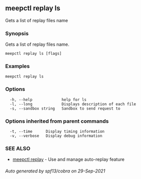 ## meepctl replay ls

Gets a list of replay files name

### Synopsis

Gets a list of replay files name.

```
meepctl replay ls [flags]
```

### Examples

```
meepctl replay ls
```

### Options

```
  -h, --help             help for ls
  -l, --long             Displays description of each file
  -s, --sandbox string   Sandbox to send request to
```

### Options inherited from parent commands

```
  -t, --time      Display timing information
  -v, --verbose   Display debug information
```

### SEE ALSO

* [meepctl replay](meepctl_replay.md)	 - Use and manage auto-replay feature

###### Auto generated by spf13/cobra on 29-Sep-2021
